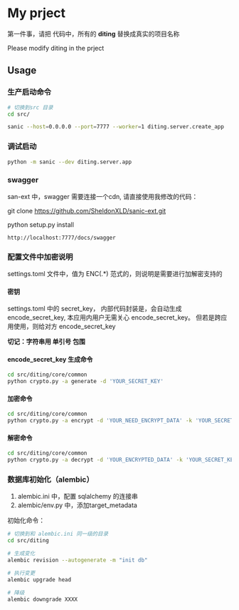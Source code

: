 # My prject

第一件事，请把 代码中，所有的 **diting** 替换成真实的项目名称

Please modify diting in the prject

## Usage

### 生产启动命令

```bash
# 切换到src 目录
cd src/
```

```bash
sanic --host=0.0.0.0 --port=7777 --worker=1 diting.server.create_app
```

### 调试启动

```bash
python -m sanic --dev diting.server.app
```

### swagger

san-ext 中，swagger 需要连接一个cdn, 请直接使用我修改的代码：

git clone https://github.com/SheldonXLD/sanic-ext.git

python setup.py install

```
http://localhost:7777/docs/swagger

```

### 配置文件中加密说明

settings.toml 文件中，值为 ENC(.*) 范式的，则说明是需要进行加解密支持的

#### 密钥

settings.toml 中的 secret_key， 内部代码封装是，会自动生成 encode_secret_key, 本应用内用户无需关心 encode_secret_key。 但若是跨应用使用，则给对方 encode_secret_key

**切记：字符串用 单引号 包围**

#### encode_secret_key 生成命令

```bash
cd src/diting/core/common
python crypto.py -a generate -d 'YOUR_SECRET_KEY'
```

#### 加密命令

```bash
cd src/diting/core/common
python crypto.py -a encrypt -d 'YOUR_NEED_ENCRYPT_DATA' -k 'YOUR_SECRET_KEY'

```

#### 解密命令

```bash
cd src/diting/core/common
python crypto.py -a decrypt -d 'YOUR_ENCRYPTED_DATA' -k 'YOUR_SECRET_KEY'
```

### 数据库初始化（alembic）

1. alembic.ini 中，配置 sqlalchemy 的连接串
2. alembic/env.py 中，添加target_metadata

初始化命令：

```bash
# 切换到和 alembic.ini 同一级的目录
cd src/diting

# 生成变化
alembic revision --autogenerate -m "init db"

# 执行变更
alembic upgrade head

# 降级
alembic downgrade XXXX
```